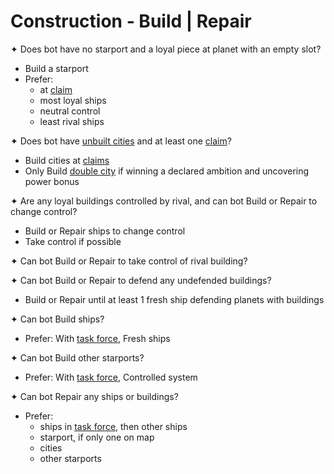 # Construction - Build | Repair

✦ <!-- Build starport priority=3 --> Does bot have no starport and a loyal piece at planet with an empty slot?

- Build a starport
- Prefer:
	- at <ins>claim</ins>
	- most loyal ships
	- neutral control
	- least rival ships

✦ <!-- Build city priority=5 --> Does bot have <ins>unbuilt cities</ins> and at least one <ins>claim</ins>?

- Build cities at <ins>claims</ins>
- Only Build <ins>double city</ins> if winning a declared ambition and uncovering power bonus

✦ <!-- priority=4 --> Are any loyal buildings controlled by rival, and can bot Build or Repair to change control?

- Build or Repair ships to change control
- Take control if possible

✦ Can bot Build or Repair to take control of rival building?

✦ Can bot Build or Repair to defend any undefended buildings?

- Build or Repair until at least 1 fresh ship defending planets with buildings

✦ <!-- priority=11 --> Can bot Build ships?

- Prefer: With <ins>task force</ins>, Fresh ships

✦ Can bot Build other starports?

- Prefer: With <ins>task force</ins>, Controlled system

✦ <!-- priority=12 --> Can bot Repair any ships or buildings?

- Prefer:
	- ships in <ins>task force</ins>, then other ships
	- starport, if only one on map
	- cities
	- other starports

<div class="pagebreak"> </div>
